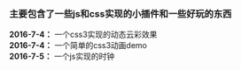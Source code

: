 ﻿### **主要包含了一些js和css实现的小插件和一些好玩的东西** ###


**2016-7-4：**  一个css3实现的动态云彩效果<br>
**2016-7-4：**  一个简单的css3动画demo<br>
**2016-7-5：**  一个js实现的时钟<br>

